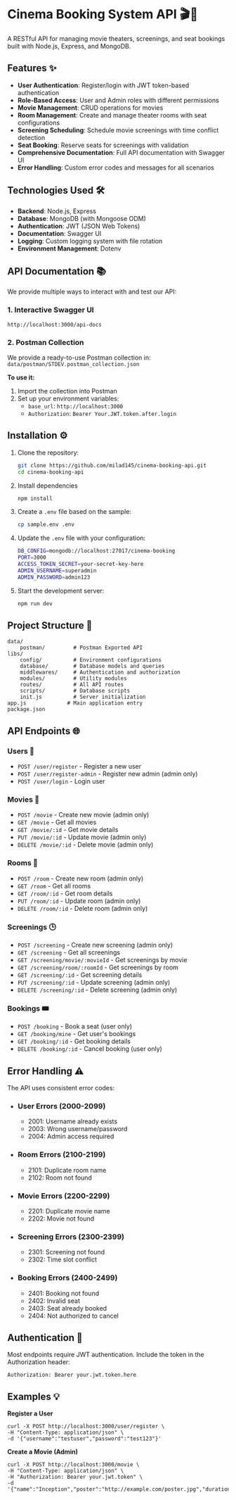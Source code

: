 # Cinema Booking System API 🎬🍿

A RESTful API for managing movie theaters, screenings, and seat bookings built with Node.js, Express, and MongoDB.


## Features ✨

- **User Authentication**: Register/login with JWT token-based authentication
- **Role-Based Access**: User and Admin roles with different permissions
- **Movie Management**: CRUD operations for movies
- **Room Management**: Create and manage theater rooms with seat configurations
- **Screening Scheduling**: Schedule movie screenings with time conflict detection
- **Seat Booking**: Reserve seats for screenings with validation
- **Comprehensive Documentation**: Full API documentation with Swagger UI
- **Error Handling**: Custom error codes and messages for all scenarios

## Technologies Used 🛠️

- **Backend**: Node.js, Express
- **Database**: MongoDB (with Mongoose ODM)
- **Authentication**: JWT (JSON Web Tokens)
- **Documentation**: Swagger UI
- **Logging**: Custom logging system with file rotation
- **Environment Management**: Dotenv

## API Documentation 📚

We provide multiple ways to interact with and test our API:

### 1. Interactive Swagger UI

`http://localhost:3000/api-docs`

### 2. Postman Collection
We provide a ready-to-use Postman collection in:
`data/postman/STDEV.postman_collection.json`

**To use it:**
1. Import the collection into Postman
2. Set up your environment variables:
    - `base_url`: `http://localhost:3000`
    - `Authorization`: `Bearer Your.JWT.token.after.login`


## Installation ⚙️

1. Clone the repository:
   ```bash
   git clone https://github.com/milad145/cinema-booking-api.git
   cd cinema-booking-api
   
2. Install dependencies
    ```bash
    npm install

3. Create a `.env` file based on the sample:
    ```bash
    cp sample.env .env 

4. Update the `.env` file with your configuration:
    ```bash
    DB_CONFIG=mongodb://localhost:27017/cinema-booking
    PORT=3000
    ACCESS_TOKEN_SECRET=your-secret-key-here
    ADMIN_USERNAME=superadmin
    ADMIN_PASSWORD=admin123

5. Start the development server:
    ```bash
   npm run dev

## Project Structure 📂
    data/
        postman/         # Postman Exported API
    libs/
        config/          # Environment configurations
        database/        # Database models and queries
        middlewares/     # Authentication and authorization
        modules/         # Utility modules
        routes/          # All API routes
        scripts/         # Database scripts
        init.js          # Server initialization
    app.js             # Main application entry
    package.json

## API Endpoints 🌐

### Users 👥

* `POST /user/register` - Register a new user
* `POST /user/register-admin` - Register new admin (admin only)
* `POST /user/login` - Login user

### Movies 🎥

* `POST /movie` - Create new movie (admin only)
* `GET /movie` - Get all movies
* `GET /movie/:id` - Get movie details
* `PUT /movie/:id` - Update movie (admin only)
* `DELETE /movie/:id` - Delete movie (admin only)

### Rooms 🏢

* `POST /room` - Create new room (admin only)
* `GET /room` - Get all rooms
* `GET /room/:id` - Get room details
* `PUT /room/:id` - Update room (admin only)
* `DELETE /room/:id` - Delete room (admin only)

### Screenings 🕒

* `POST /screening` - Create new screening (admin only)
* `GET /screening` - Get all screenings
* `GET /screening/movie/:movieId` - Get screenings by movie
* `GET /screening/room/:roomId` - Get screenings by room
* `GET /screening/:id` - Get screening details
* `PUT /screening/:id` - Update screening (admin only)
* `DELETE /screening/:id` - Delete screening (admin only)

### Bookings 🎟️

* `POST /booking` - Book a seat (user only)
* `GET /booking/mine` - Get user's bookings
* `GET /booking/:id` - Get booking details
* `DELETE /booking/:id` - Cancel booking (user only)

## Error Handling ⚠️

The API uses consistent error codes:

* ### User Errors (2000-2099)

   * 2001: Username already exists
   * 2003: Wrong username/password
   * 2004: Admin access required

* ### Room Errors (2100-2199)

   * 2101: Duplicate room name
   * 2102: Room not found

* ### Movie Errors (2200-2299)

   * 2201: Duplicate movie name
   * 2202: Movie not found

* ### Screening Errors (2300-2399)

   * 2301: Screening not found
   * 2302: Time slot conflict

* ### Booking Errors (2400-2499)

   * 2401: Booking not found
   * 2402: Invalid seat
   * 2403: Seat already booked
   * 2404: Not authorized to cancel

## Authentication 🔐

Most endpoints require JWT authentication. Include the token in the Authorization header:

   ```
   Authorization: Bearer your.jwt.token.here
   ```

## Examples 💡

**Register a User**
   ```
   curl -X POST http://localhost:3000/user/register \
  -H "Content-Type: application/json" \
  -d '{"username":"testuser","password":"test123"}'
   ```
**Create a Movie (Admin)**
   ```
   curl -X POST http://localhost:3000/movie \
  -H "Content-Type: application/json" \
  -H "Authorization: Bearer your.jwt.token" \
  -d '{"name":"Inception","poster":"http://example.com/poster.jpg","duration":148}'
   ```
